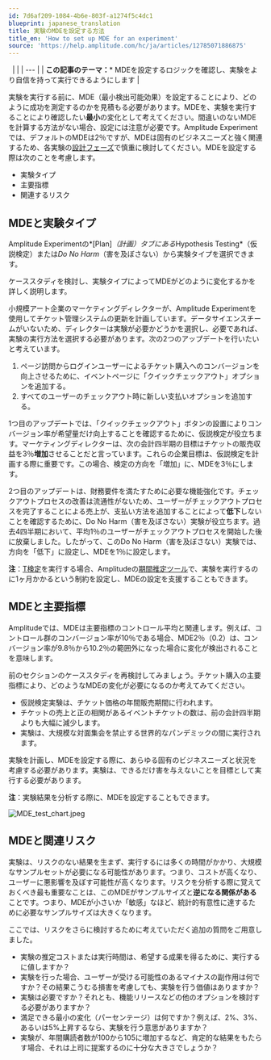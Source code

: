 ```yaml
---
id: 7d6af209-1084-4b6e-803f-a1274f5c4dc1
blueprint: japanese_translation
title: 実験のMDEを設定する方法
title_en: 'How to set up MDE for an experiment'
source: 'https://help.amplitude.com/hc/ja/articles/12785071886875'
---
```

 
|  |
| --- |
| **この記事のテーマ：*** MDEを設定するロジックを確認し、実験をより自信を持って実行できるようにします
 |

実験を実行する前に、MDE（最小検出可能効果）を設定することにより、どのように成功を測定するのかを見積もる必要があります。MDEを、実験を実行することにより確認したい**最小**の変化として考えてください。間違いのないMDEを計算する方法がない場合、設定には注意が必要です。Amplitude Experimentでは、デフォルトのMDEは2％ですが、MDEは固有のビジネスニーズと強く関連するため、各実験の[設計フェーズ](https://help.amplitude.com/hc/en-us/articles/4405839607579-The-experiment-design-phase-Define-your-experiment-s-goals)で慎重に検討してください。MDEを設定する際は次のことを考慮します。

* 実験タイプ
* 主要指標
* 関連するリスク

## MDEと実験タイプ

Amplitude Experimentの*[Plan]*（計画）タブにある*Hypothesis Testing*（仮説検定）または*Do No Harm*（害を及ぼさない）から実験タイプを選択できます。

ケーススタディを検討し、実験タイプによってMDEがどのように変化するかを詳しく説明します。

小規模アート企業のマーケティングディレクターが、Amplitude Experimentを使用してチケット管理システムの更新を計画しています。データサイエンスチームがいないため、ディレクターは実験が必要かどうかを選択し、必要であれば、実験の実行方法を選択する必要があります。次の2つのアップデートを行いたいと考えています。

1. ページ訪問からログインユーザーによるチケット購入へのコンバージョンを向上させるために、イベントページに「クイックチェックアウト」オプションを追加する。
2. すべてのユーザーのチェックアウト時に新しい支払いオプションを追加する。

1つ目のアップデートでは、「クイックチェックアウト」ボタンの設置によりコンバージョン率が希望量だけ向上することを確認するために、仮説検定が役立ちます。マーケティングディレクターは、次の会計四半期の目標はチケットの販売収益を3％**増加**させることだと言っています。これらの企業目標は、仮説検定を計画する際に重要です。この場合、検定の方向を「増加」に、MDEを3％にします。

2つ目のアップデートは、財務要件を満たすために必要な機能強化です。チェックアウトプロセスの改善は流通性がないため、ユーザーがチェックアウトプロセスを完了することによる売上が、支払い方法を追加することによって**低下**しないことを確認するために、Do No Harm（害を及ぼさない）実験が役立ちます。過去4四半期において、平均1％のユーザーがチェックアウトプロセスを開始した後に放棄しました。したがって、このDo No Harm（害を及ぼさない）実験では、方向を「低下」に設定し、MDEを1％に設定します。

**注**：[T検定](https://help.amplitude.com/knowledge/articles/12587885686299/en-us?brand_id=68397)を実行する場合、Amplitudeの[期間推定ツール](https://help.amplitude.com/hc/en-us/articles/11502996649371-Plan-experiments-with-help-from-the-sample-size-calculator)で、実験を実行するのに1ヶ月かかるという制約を設定し、MDEの設定を支援することもできます。

## MDEと主要指標

Amplitudeでは、MDEは主要指標のコントロール平均と関連します。例えば、コントロール群のコンバージョン率が10％である場合、MDE2％（0.2）は、コンバージョン率が9.8％から10.2％の範囲外になった場合に変化が検出されることを意味します。

前のセクションのケーススタディを再検討してみましょう。チケット購入の主要指標により、どのようなMDEの変化が必要になるのか考えてみてください。

* 仮説検定実験は、チケット価格の年間販売期間に行われます。
* チケットの売上と正の相関があるイベントチケットの数は、前の会計四半期よりも大幅に減少します。
* 実験は、大規模な対面集会を禁止する世界的なパンデミックの間に実行されます。

実験を計画し、MDEを設定する際に、あらゆる固有のビジネスニーズと状況を考慮する必要があります。実験は、できるだけ害を与えないことを目標として実行する必要があります。

**注**：実験結果を分析する際に、MDEを設定することもできます。

![MDE_test_chart.jpeg](/docs/output/img/jp/mde-test-chart-jpeg.jpeg)

## MDEと関連リスク

実験は、リスクのない結果を生まず、実行するには多くの時間がかかり、大規模なサンプルセットが必要になる可能性があります。つまり、コストが高くなり、ユーザーに悪影響を及ぼす可能性が高くなります。リスクを分析する際に覚えておくべき最も重要なことは、このMDEがサンプルサイズと**逆になる関係がある**ことです。つまり、MDEが小さいか「敏感」なほど、統計的有意性に達するために必要なサンプルサイズは大きくなります。

ここでは、リスクをさらに検討するために考えていただく追加の質問をご用意しました。

* 実験の推定コストまたは実行時間は、希望する成果を得るために、実行するに値しますか？
* 実験を行った場合、ユーザーが受ける可能性のあるマイナスの副作用は何ですか？その結果こうむる損害を考慮しても、実験を行う価値はありますか？
* 実験は必要ですか？それとも、機能リリースなどの他のオプションを検討する必要がありますか？
* 満足できる最小の変化（パーセンテージ）は何ですか？例えば、2%、3%、あるいは5%上昇するなら、実験を行う意思がありますか？
* 実験が、年間購読者数が100から105に増加するなど、肯定的な結果をもたらす場合、それは上司に提案するのに十分な大きさでしょうか？